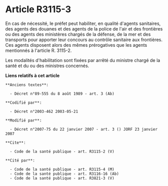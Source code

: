 # Article R3115-3

En cas de nécessité, le préfet peut habiliter, en qualité d'agents sanitaires, des agents des douanes et des agents de la
police de l'air et des frontières ou des agents des ministères chargés de la défense, de la mer et des transports pour
apporter leur concours au contrôle sanitaire aux frontières. Ces agents disposent alors des mêmes prérogatives que les agents
mentionnés à l'article R. 3115-2.

Les modalités d'habilitation sont fixées par arrêté du ministre chargé de la santé et du ou des ministres concernés.

**Liens relatifs à cet article**

	**Anciens textes**:

	  - Décret n°89-555 du 8 août 1989 - art. 3 (Ab)

	**Codifié par**:

	  - Décret n°2003-462 2003-05-21

	**Modifié par**:

	  - Décret n°2007-75 du 22 janvier 2007 - art. 3 () JORF 23 janvier 2007

	**Cite**:

	  - Code de la santé publique - art. R3115-2 (V)

	**Cité par**:

	  - Code de la santé publique - art. R3115-4 (M)
	  - Code de la santé publique - art. R3116-16 (Ab)
	  - Code de la santé publique - art. R3821-3 (V)
